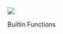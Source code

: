 <img src="https://res.cloudinary.com/lwgatsby/f_auto/www/uploads/2021/01/python.functions.012021.png">

Builtin Functions
